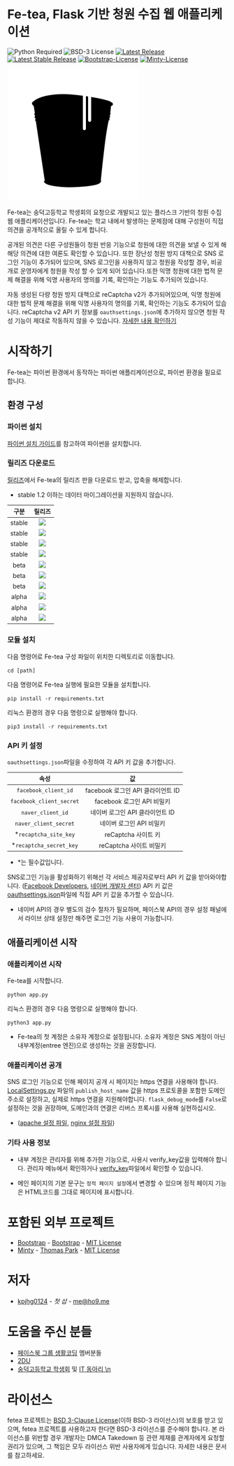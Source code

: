 Fe-tea, Flask 기반 청원 수집 웹 애플리케이션 
====

![Python Required](https://img.shields.io/badge/python-3.5%20or%20higher-blue.svg?style=flat-square)
![BSD-3 License](https://img.shields.io/badge/license-BSD--3-lightgrey.svg?style=flat-square)
[![Latest Release](https://img.shields.io/badge/latest%20release-1.2.1-brightgreen.svg?style=flat-square)](https://github.com/kpjhg0124/PetitionApplication-py/releases/tag/1.2.1-stable-fix)
[![Latest Stable Release](https://img.shields.io/badge/stable-1.2.1-brightgreen.svg?style=flat-square)](https://github.com/kpjhg0124/PetitionApplication-py/releases/tag/1.2.1-stable-fix)
[![Bootstrap-License](https://img.shields.io/badge/bootstrap-MIT-cef19e.svg?style=flat-square)](https://github.com/twbs/bootstrap/blob/master/LICENSE)
[![Minty-License](https://img.shields.io/badge/minty-MIT-cef19e.svg?style=flat-square)](https://github.com/thomaspark/bootswatch/blob/master/LICENSE)

![](./fe.png)

Fe-tea는 숭덕고등학교 학생회의 요청으로 개발되고 있는 플라스크 기반의 청원 수집 웹 애플리케이션입니다. Fe-tea는 학교 내에서 발생하는 문제점에 대해 구성원이 직접 의견을 공개적으로 올릴 수 있게 합니다.

공개된 의견은 다른 구성원들이 청원 반응 기능으로 청원에 대한 의견을 보낼 수 있게 해 해당 의견에 대한 여론도 확인할 수 있습니다. 또한 장난성 청원 방지 대책으로 SNS 로그인 기능이 추가되어 있으며, SNS 로그인을 사용하지 않고 청원을 작성할 경우, 비공개로 운영자에게 청원을 작성 할 수 있게 되어 있습니다.또한 익명 청원에 대한 법적 문제 해결을 위해 익명 사용자의 명의를 기록, 확인하는 기능도 추가되어 있습니다.

자동 생성된 다량 청원 방지 대책으로 reCaptcha v2가 추가되어있으며, 익명 청원에 대한 법적 문제 해결을 위해 익명 사용자의 명의를 기록, 확인하는 기능도 추가되어 있습니다. reCaptcha v2 API 키 정보를 `oauthsettings.json`에 추가하지 않으면 청원 작성 기능이 제대로 작동하지 않을 수 있습니다. [자세한 내용 확인하기](#api-%ED%82%A4-%EC%84%A4%EC%A0%95) 

# 시작하기
Fe-tea는 파이썬 환경에서 동작하는 파이썬 애플리케이션으로, 파이썬 환경을 필요로 합니다. 

## 환경 구성
### 파이썬 설치
[파이썬 설치 가이드](https://github.com/404-sdok/how-to-python/blob/master/0.md)를 참고하여 파이썬을 설치합니다.

### 릴리즈 다운로드
[릴리즈](https://github.com/kpjhg0124/PetitionApplication-py/releases)에서 Fe-tea의 릴리즈 판을 다운로드 받고, 압축을 해제합니다.
* stable 1.2 이하는 데이터 마이그레이션을 지원하지 않습니다.

| 구분 | 릴리즈 |
| :----: | :----: |
| stable | [![](https://img.shields.io/badge/stable-1.2.1-brightgreen.svg?style=flat-square)](https://github.com/kpjhg0124/PetitionApplication-py/releases/tag/1.2.1-stable-fix) |
| stable | [![](https://img.shields.io/badge/stable-1.2-brightgreen.svg?style=flat-square)](https://github.com/kpjhg0124/PetitionApplication-py/releases/tag/1.2) |
| stable | [![](https://img.shields.io/badge/stable-1.1-brightgreen.svg?style=flat-square)](https://github.com/kpjhg0124/PetitionApplication-py/releases/tag/1.1-stable) |
| stable | [![](https://img.shields.io/badge/stable-1.0-brightgreen.svg?style=flat-square)](https://github.com/kpjhg0124/PetitionApplication-py/releases/tag/1.0) |
| beta | [![](https://img.shields.io/badge/beta-1.0--3-yellowgreen.svg?style=flat-square)](https://github.com/kpjhg0124/PetitionApplication-py/releases/tag/1.0-beta-3) |
| beta | [![](https://img.shields.io/badge/beta-1.0--2-yellowgreen.svg?style=flat-square)](https://github.com/kpjhg0124/PetitionApplication-py/releases/tag/1.0-beta-2) |
| beta | [![](https://img.shields.io/badge/beta-1.0-yellowgreen.svg?style=flat-square)](https://github.com/kpjhg0124/PetitionApplication-py/releases/tag/1.0-beta) |
| alpha | [![](https://img.shields.io/badge/alpha-0.1.1-orange.svg?style=flat-square)](https://github.com/kpjhg0124/PetitionApplication-py/releases/tag/0.1.1-alpha-180923-de634fc-remake) |
| alpha | [![](https://img.shields.io/badge/alpha-0.1--2-orange.svg?style=flat-square)](https://github.com/kpjhg0124/PetitionApplication-py/releases/tag/0.1-Alpha-180817-02-98df461) |
| alpha | [![](https://img.shields.io/badge/alpha-0.1--1-orange.svg?style=flat-square)](https://github.com/kpjhg0124/PetitionApplication-py/releases/tag/0.1-Alpha-180815-01-637212c) |

### 모듈 설치
다음 명령어로 Fe-tea 구성 파일이 위치한 디렉토리로 이동합니다.
```
cd [path]
```


다음 명령어로 Fe-tea 실행에 필요한 모듈을 설치합니다.
```
pip install -r requirements.txt
```
리눅스 환경의 경우 다음 명령으로 실행해야 합니다.
```
pip3 install -r requirements.txt
```

### API 키 설정
`oauthsettings.json`파일을 수정하여 각 API 키 값을 추가합니다.

| 속성 | 값 |
| :----: | :----: | 
| `facebook_client_id` | facebook 로그인 API 클라이언트 ID |
| `facebook_client_secret` | facebook 로그인 API 비밀키 |
| `naver_client_id` | 네이버 로그인 API 클라이언트 ID |
| `naver_client_secret` | 네이버 로그인 API 비밀키 |
| \*`recaptcha_site_key` | reCaptcha 사이트 키 |
| \*`recaptcha_secret_key` | reCaptcha 사이트 비밀키|
* \*는 필수값입니다.

SNS로그인 기능을 활성화하기 위해선 각 서비스 제공자로부터 API 키 값을 받아와야합니다. ([Facebook Developers](https://developers.facebook.com/), [네이버 개발자 센터](https://developers.naver.com/main/)) API 키 값은 [oauthsettings.json](/oauthsettings.json)파일에 직접 API 키 값을 추가할 수 있습니다.
  * 네이버 API의 경우 별도의 검수 절차가 필요하며, 페이스북 API의 경우 설정 패널에서 라이브 상태 설정만 해주면 로그인 기능 사용이 가능합니다.

## 애플리케이션 시작
### 애플리케이션 시작
Fe-tea를 시작합니다.
```
python app.py
```
리눅스 환경의 경우 다음 명령으로 실행해야 합니다.
```
python3 app.py
```

* Fe-tea의 첫 계정은 소유자 계정으로 설정됩니다. 소유자 계정은 SNS 계정이 아닌 내부계정(entree 엔진)으로 생성하는 것을 권장합니다.

### 애플리케이션 공개
SNS 로그인 기능으로 인해 페이지 공개 시 페이지는 https 연결을 사용해야 합니다. [LocalSettings.py](./LocalSettings.py) 파일의 `publish_host_name` 값을 https 프로토콜을 포함한 도메인 주소로 설정하고, 실제로 https 연결을 지원해야합니다. `flask_debug_mode`를 `False`로 설정하는 것을 권장하며, 도메인과의 연결은 리버스 프록시를 사용해 실현하십시오.

 * ([apache 설정 파일](./conf/apache/), [nginx 설정 파일](./conf/nginx.conf))

### 기타 사용 정보 

* 내부 계정은 관리자를 위해 추가한 기능으로, 사용시 verify_key값을 입력해야 합니다. 관리자 메뉴에서 확인하거나 [verify_key](/verify_key)파일에서 확인할 수 있습니다.

* 메인 페이지의 기본 문구는 ```정적 페이지 설정```에서 변경할 수 있으며 정적 페이지 기능은 HTML코드를 그대로 페이지에 표시합니다.

# 포함된 외부 프로젝트
* [Bootstrap](https://getbootstrap.com/) - [Bootstrap](https://github.com/twbs) - [MIT License](https://github.com/twbs/bootstrap/blob/master/LICENSE)
* [Minty](https://bootswatch.com/minty/) - [Thomas Park](https://thomaspark.co/) - [MIT License](https://github.com/thomaspark/bootswatch/blob/master/LICENSE)

# 저자
* [kpjhg0124](https://github.com/kpjhg0124) - _첫 삽_ - [me@ho9.me](mailto:me@ho9.me)

# 도움을 주신 분들
* [페이스북 그룹 생활코딩](https://www.facebook.com/groups/codingeverybody/) 멤버분들
* [2DU](https://github.com/2du)
* [숭덕고등학교 학생회](https://www.facebook.com/sungdeokcouncil/) 및 [IT 동아리 \n](https://github.com/404-sdok)

# 라이선스
fetea 프로젝트는 [BSD 3-Clause License](/LICENSE)(이하 BSD-3 라이선스)의 보호를 받고 있으며, fetea 프로젝트를 사용하고자 한다면 BSD-3 라이선스를 준수해야 합니다. 본 라이선스를 위반할 경우 개발자는 DMCA Takedown 등 관련 제재를 관계자에게 요청할 권리가 있으며, 그 책임은 모두 라이선스 위반 사용자에게 있습니다. 자세한 내용은 문서를 참고하세요.
